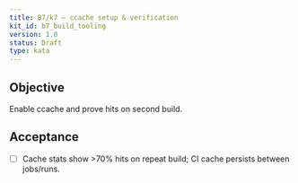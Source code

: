 ```yaml
---
title: B7/k7 — ccache setup & verification
kit_id: b7_build_tooling
version: 1.0
status: Draft
type: kata
---
```

## Objective
Enable ccache and prove hits on second build.
## Acceptance
- [ ] Cache stats show >70% hits on repeat build; CI cache persists between jobs/runs.
